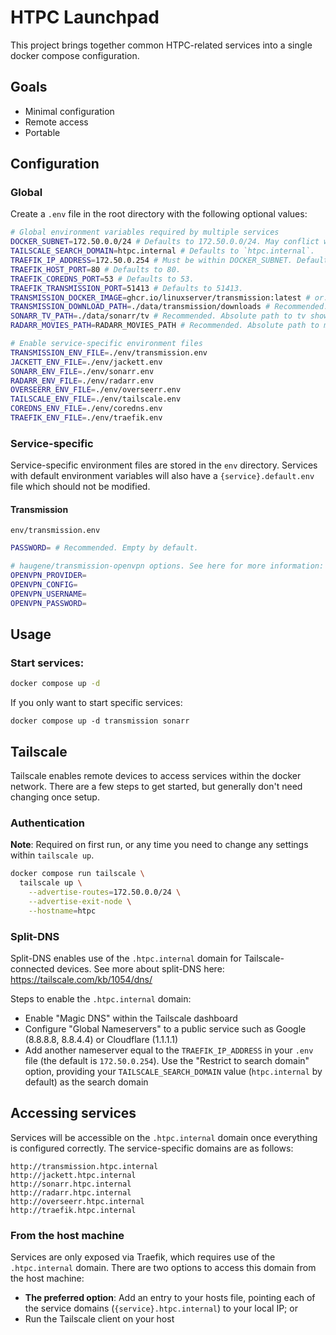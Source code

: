 # HTPC Launchpad
This project brings together common HTPC-related services into a single docker compose configuration.

## Goals
- Minimal configuration
- Remote access
- Portable

## Configuration
### Global
Create a `.env` file in the root directory with the following optional values:
```sh
# Global environment variables required by multiple services
DOCKER_SUBNET=172.50.0.0/24 # Defaults to 172.50.0.0/24. May conflict with existing networks.
TAILSCALE_SEARCH_DOMAIN=htpc.internal # Defaults to `htpc.internal`.
TRAEFIK_IP_ADDRESS=172.50.0.254 # Must be within DOCKER_SUBNET. Defaults to 172.50.0.254.
TRAEFIK_HOST_PORT=80 # Defaults to 80.
TRAEFIK_COREDNS_PORT=53 # Defaults to 53.
TRAEFIK_TRANSMISSION_PORT=51413 # Defaults to 51413.
TRANSMISSION_DOCKER_IMAGE=ghcr.io/linuxserver/transmission:latest # or: `haugene/transmission-openvpn:latest` to use OpenVPN settings.
TRANSMISSION_DOWNLOAD_PATH=./data/transmission/downloads # Recommended. Absolute path to download directory.
SONARR_TV_PATH=./data/sonarr/tv # Recommended. Absolute path to tv shows directory.
RADARR_MOVIES_PATH=RADARR_MOVIES_PATH # Recommended. Absolute path to movies directory.

# Enable service-specific environment files
TRANSMISSION_ENV_FILE=./env/transmission.env
JACKETT_ENV_FILE=./env/jackett.env
SONARR_ENV_FILE=./env/sonarr.env
RADARR_ENV_FILE=./env/radarr.env
OVERSEERR_ENV_FILE=./env/overseerr.env
TAILSCALE_ENV_FILE=./env/tailscale.env
COREDNS_ENV_FILE=./env/coredns.env
TRAEFIK_ENV_FILE=./env/traefik.env
```

### Service-specific
Service-specific environment files are stored in the `env` directory. Services with default environment variables will also have a `{service}.default.env` file which should not be modified.

#### Transmission
`env/transmission.env`
```sh
PASSWORD= # Recommended. Empty by default.

# haugene/transmission-openvpn options. See here for more information: https://haugene.github.io/docker-transmission-openvpn/
OPENVPN_PROVIDER=
OPENVPN_CONFIG=
OPENVPN_USERNAME=
OPENVPN_PASSWORD=
```

## Usage
### Start services:
```sh
docker compose up -d
```

If you only want to start specific services:
```
docker compose up -d transmission sonarr
```

## Tailscale
Tailscale enables remote devices to access services within the docker network. There are a few steps to get started, but generally don't need changing once setup.
### Authentication
**Note**: Required on first run, or any time you need to change any settings within `tailscale up`.
```sh
docker compose run tailscale \
  tailscale up \
    --advertise-routes=172.50.0.0/24 \
    --advertise-exit-node \
    --hostname=htpc
```

### Split-DNS
Split-DNS enables use of the `.htpc.internal` domain for Tailscale-connected devices. See more about split-DNS here: https://tailscale.com/kb/1054/dns/

Steps to enable the `.htpc.internal` domain:
- Enable "Magic DNS" within the Tailscale dashboard
- Configure "Global Nameservers" to a public service such as Google (8.8.8.8, 8.8.4.4) or Cloudflare (1.1.1.1)
- Add another nameserver equal to the `TRAEFIK_IP_ADDRESS` in your `.env` file (the default is `172.50.0.254`). Use the "Restrict to search domain" option, providing your `TAILSCALE_SEARCH_DOMAIN` value (`htpc.internal` by default) as the search domain

## Accessing services
Services will be accessible on the `.htpc.internal` domain once everything is configured correctly. The service-specific domains are as follows:
```
http://transmission.htpc.internal
http://jackett.htpc.internal
http://sonarr.htpc.internal
http://radarr.htpc.internal
http://overseerr.htpc.internal
http://traefik.htpc.internal
```

### From the host machine
Services are only exposed via Traefik, which requires use of the `.htpc.internal` domain. There are two options to access this domain from the host machine:
- **The preferred option**: Add an entry to your hosts file, pointing each of the service domains (`{service}.htpc.internal`) to your local IP; or
- Run the Tailscale client on your host
